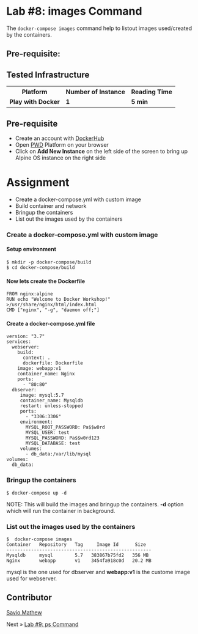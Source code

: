 # Lab #8: images Command
The `docker-compose images` command help to listout images used/created by the containers. 

## Pre-requisite:

## Tested Infrastructure

<table class="tg">
  <tr>
    <th class="tg-yw4l"><b>Platform</b></th>
    <th class="tg-yw4l"><b>Number of Instance</b></th>
    <th class="tg-yw4l"><b>Reading Time</b></th>
    
  </tr>
  <tr>
    <td class="tg-yw4l"><b> Play with Docker</b></td>
    <td class="tg-yw4l"><b>1</b></td>
    <td class="tg-yw4l"><b>5 min</b></td>
    
  </tr>
  
</table>

## Pre-requisite

- Create an account with [DockerHub](https://hub.docker.com)
- Open [PWD](https://labs.play-with-docker.com/) Platform on your browser 
- Click on **Add New Instance** on the left side of the screen to bring up Alpine OS instance on the right side

# Assignment
- Create a docker-compose.yml with custom image
- Build container and network
- Bringup the containers
- List out the images used by the containers

### Create a docker-compose.yml with custom image

#### Setup environment
```
$ mkdir -p docker-compose/build
$ cd docker-compose/build
```

#### Now lets create the Dockerfile
```
FROM nginx:alpine
RUN echo "Welcome to Docker Workshop!" >/usr/share/nginx/html/index.html
CMD ["nginx", "-g", "daemon off;"]
```

#### Create a docker-compose.yml file
```
version: "3.7"
services:
  webserver:
    build:
      context: .
      dockerfile: Dockerfile
    image: webapp:v1
    container_name: Nginx
    ports:
      - "80:80"
  dbserver:
     image: mysql:5.7
     container_name: Mysqldb
     restart: unless-stopped
     ports:
       - "3306:3306"
     environment:
       MYSQL_ROOT_PASSWORD: Pa$$w0rd
       MYSQL_USER: test
       MYSQL_PASSWORD: Pa$$w0rd123
       MYSQL_DATABASE: test 
     volumes:
       - db_data:/var/lib/mysql
volumes:
  db_data:
```
### Bringup the containers
```
$ docker-compose up -d
```
NOTE: This will build the images and bringup the containers. <b>-d</b> option which will run the container in background.

### List out the images used by the containers
```
$  docker-compose images
Container   Repository   Tag     Image Id      Size  
-----------------------------------------------------
Mysqldb     mysql        5.7   383867b75fd2   356 MB 
Nginx       webapp       v1    3454fa918c0d   20.2 MB
```
mysql is the one used for dbserver and <b>webapp:v1</b> is the custome image used for webserver.

## Contributor
[Savio Mathew](https://www.linkedin.com/in/saviovettoor)

Next » [Lab #9: ps Command](http://dockerlabs.nholuongut.com/intermediate/workshop/DockerCompose/ps_command.html)
